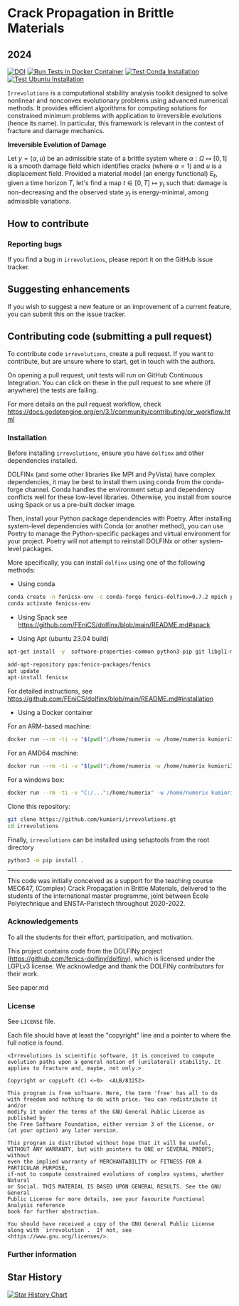 # Crack Propagation in Brittle Materials

## 2024
[![DOI](https://joss.theoj.org/papers/10.21105/joss.06897/status.svg)](https://doi.org/10.21105/joss.06897)
[![Run Tests in Docker Container](https://github.com/kumiori/irrevolutions/actions/workflows/workflow.yaml/badge.svg)](https://github.com/kumiori/irrevolutions/actions/workflows/workflow.yaml)
[![Test Conda Installation](https://github.com/kumiori/irrevolutions/actions/workflows/conda.yml/badge.svg)](https://github.com/kumiori/irrevolutions/actions/workflows/conda.yml)
[![Test Ubuntu Installation](https://github.com/kumiori/irrevolutions/actions/workflows/ubuntu.yml/badge.svg)](https://github.com/kumiori/irrevolutions/actions/workflows/ubuntu.yml)

`Irrevolutions` is a computational stability analysis toolkit designed to solve nonlinear and nonconvex evolutionary problems using advanced numerical methods. It provides efficient algorithms for computing solutions for constrained minimum problems with application to irreversible evolutions (hence its name). In particular, this framework is relevant in the context of fracture and damage mechanics.

**Irreversible Evolution of Damage**

Let $y=(\alpha, u)$ be an admissible state of a brittle system where $\alpha: \Omega \mapsto [0, 1]$ is a smooth damage field which identifies cracks (where $\alpha =1$) and $u$ is a displacement field. Provided a material model (an energy functional) $E_\ell$, given a time horizon $T$, let's find a map $t \in [0, T]\mapsto y_t$ such that: damage is non-decreasing and the observed state $y_t$ is energy-minimal, among admissible variations.

## How to contribute

### Reporting bugs

If you find a bug in `irrevolutions`, please report it on the GitHub issue tracker.

## Suggesting enhancements

If you wish to suggest a new feature or an improvement of a current feature, you can submit this on the issue tracker.

## Contributing code (submitting a pull request)

To contribute code `irrevolutions`, create a pull request. If you want to contribute, but are unsure where to start, get in touch with the authors.

On opening a pull request, unit tests will run on GitHub Continuous Integration. You can click on these in the pull request to see where (if anywhere) the tests are failing.

For more details on the pull request workflow, check
https://docs.godotengine.org/en/3.1/community/contributing/pr_workflow.html

### Installation

Before installing `irrevolutions`, ensure you have `dolfinx` and other dependencies installed.

DOLFINx (and some other libraries like MPI and PyVista) have complex dependencies, it may be best to install them using conda from the conda-forge channel. Conda handles the environment setup and dependency conflicts well for these low-level libraries. Otherwise, you install from source using Spack or us a pre-built docker image.

Then, install your Python package dependencies with Poetry. After installing system-level dependencies with Conda (or another method), you can use Poetry to manage the Python-specific packages and virtual environment for your project. Poetry will not attempt to reinstall DOLFINx or other system-level packages.

More specifically, you can install `dolfinx` using one of the following methods:

- Using conda

```bash
conda create -n fenicsx-env -c conda-forge fenics-dolfinx=0.7.2 mpich pyvista sympy pandas pyyaml
conda activate fenicsx-env
```

- Using Spack
  see https://github.com/FEniCS/dolfinx/blob/main/README.md#spack

- Using Apt (ubuntu 23.04 build)

```bash
apt-get install -y  software-properties-common python3-pip git libgl1-mesa-glx xvfb libglu1 libxcursor1 libxinerama1

add-apt-repository ppa:fenics-packages/fenics
apt update
apt-install fenicsx
```

For detailed instructions, see https://github.com/FEniCS/dolfinx/blob/main/README.md#installation

- Using a Docker container

For an ARM-based machine:

```bash
docker run --rm -ti -v "$(pwd)":/home/numerix -w /home/numerix kumiori3/numerix:stable
```

For an AMD64 machine:

```bash
docker run --rm -ti -v "$(pwd)":/home/numerix -w /home/numerix kumiori3/numerix:stable-amd64
```

For a windows box:

```bash
docker run --rm -ti -v "C:/...":/home/numerix" -w /home/numerix kumiori3\numerix:stable-amd64
```

Clone this repository:

```bash
git clone https://github.com/kumiori/irrevolutions.gt
cd irrevolutions
```

Finally, `irrevolutions` can be installed using setuptools from the root directory

```bash
python3 -m pip install .
```

---

This code was initially conceived as a support for the teaching course MEC647,
(Complex) Crack Propagation in Brittle Materials, delivered to the students of the international master programme, joint between École Polytechnique and ENSTA-Paristech throughout 2020-2022.

### Acknowledgements

To all the students for their effort, participation, and motivation.

This project contains code from the DOLFINy project (https://github.com/fenics-dolfiny/dolfiny), which is licensed under the LGPLv3 license. We acknowledge and thank the DOLFINy contributors for their work.

See paper.md

### License

See `LICENSE` file.

Each file should have at least the "copyright" line and a pointer to where the full notice is found.

    <Irrevolutions is scientific software, it is conceived to compute evolution paths upon a general notion of (unilateral) stability. It applies to fracture and, maybe, not only.>

    Copyright or copyLeft (C) <~0>  <ALB/83252>

    This program is free software. Here, the term 'free' has all to do
    with freedom and nothing to do with price. You can redistribute it and/or
    modify it under the terms of the GNU General Public License as published by
    the Free Software Foundation, either version 3 of the License, or
    (at your option) any later version.

    This program is distributed without hope that it will be useful,
    WITHOUT ANY WARRANTY, but with pointers to ONE or SEVERAL PROOFS; without
    even the implied warranty of MERCHANTABILITY or FITNESS FOR A PARTICULAR PURPOSE,
    if-not to compute constrained evolutions of complex systems, whether Natural
    or Social. THIS MATERIAL IS BASED UPON GENERAL RESULTS. See the GNU General
    Public License for more details, see your favourite Functional Analysis reference
    book for further abstraction.

    You should have received a copy of the GNU General Public License
    along with `irrevolution`.  If not, see <https://www.gnu.org/licenses/>.

### Further information

## Star History

<a href="https://star-history.com/#kumiori/irrevolutions&Date">
 <picture>
   <source media="(prefers-color-scheme: dark)" srcset="https://api.star-history.com/svg?repos=kumiori/irrevolutions&type=Date&theme=dark" />
   <source media="(prefers-color-scheme: light)" srcset="https://api.star-history.com/svg?repos=kumiori/irrevolutions&type=Date" />
   <img alt="Star History Chart" src="https://api.star-history.com/svg?repos=kumiori/irrevolutions&type=Date" />
 </picture>
</a>
